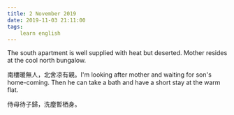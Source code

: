```yaml
---
title: 2 November 2019
date: 2019-11-03 21:11:00
tags:
    learn english
---
```

The south apartment is well supplied with
heat but deserted. Mother resides at the cool north bungalow. 

南樓暖無人，北舍凉有親。I'm looking after mother and waiting for son's home-coming. Then he can
take a bath and have a short stay at the warm flat. 

侍母待子歸，洗塵暫栖身。